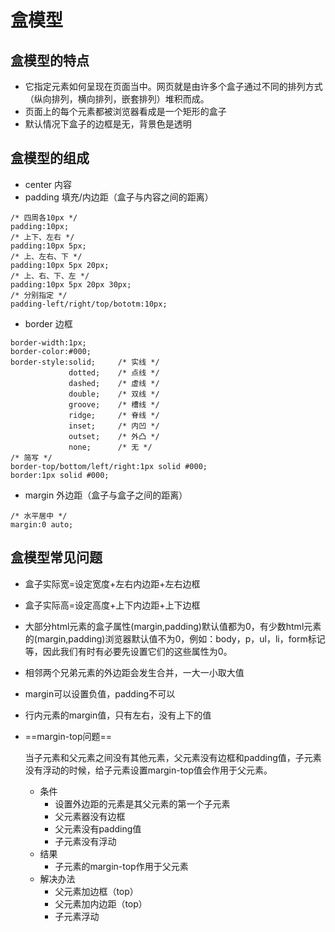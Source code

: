# 盒模型

## 盒模型的特点
- 它指定元素如何呈现在页面当中。网页就是由许多个盒子通过不同的排列方式（纵向排列，横向排列，嵌套排列）堆积而成。
- 页面上的每个元素都被浏览器看成是一个矩形的盒子
- 默认情况下盒子的边框是无，背景色是透明

## 盒模型的组成
- center 内容
- padding 填充/内边距（盒子与内容之间的距离）
```
/* 四周各10px */
padding:10px;
/* 上下、左右 */
padding:10px 5px;
/* 上、左右、下 */
padding:10px 5px 20px;
/* 上、右、下、左 */
padding:10px 5px 20px 30px;
/* 分别指定 */
padding-left/right/top/bototm:10px;
```

- border 边框
```
border-width:1px;
border-color:#000;
border-style:solid;     /* 实线 */
             dotted;    /* 点线 */
             dashed;    /* 虚线 */
             double;    /* 双线 */
             groove;    /* 槽线 */
             ridge;     /* 脊线 */
             inset;     /* 内凹 */
             outset;    /* 外凸 */
             none;      /* 无 */
/* 简写 */             
border-top/bottom/left/right:1px solid #000;
border:1px solid #000;
```

- margin 外边距（盒子与盒子之间的距离）
```
/* 水平居中 */
margin:0 auto;
```

## 盒模型常见问题
- 盒子实际宽=设定宽度+左右内边距+左右边框
- 盒子实际高=设定高度+上下内边距+上下边框
- 大部分html元素的盒子属性(margin,padding)默认值都为0，有少数html元素的(margin,padding)浏览器默认值不为0，例如：body，p，ul，li，form标记等，因此我们有时有必要先设置它们的这些属性为0。
- 相邻两个兄弟元素的外边距会发生合并，一大一小取大值
- margin可以设置负值，padding不可以
- 行内元素的margin值，只有左右，没有上下的值
- ==margin-top问题==

    当子元素和父元素之间没有其他元素，父元素没有边框和padding值，子元素没有浮动的时候，给子元素设置margin-top值会作用于父元素。
    - 条件
        - 设置外边距的元素是其父元素的第一个子元素
        - 父元素器没有边框
        - 父元素没有padding值
        - 子元素没有浮动
    - 结果
        - 子元素的margin-top作用于父元素
    - 解决办法
        - 父元素加边框（top）
        - 父元素加内边距（top）
        - 子元素浮动
